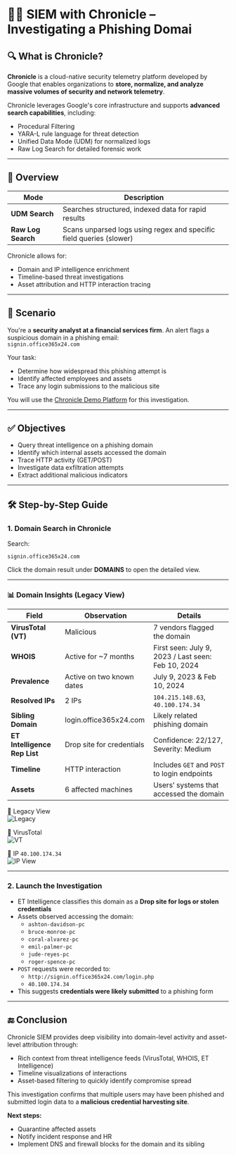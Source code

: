# 🕵️‍♂️ SIEM with Chronicle – Investigating a Phishing Domai

## 🔍 What is Chronicle?

**Chronicle** is a cloud-native security telemetry platform developed by Google that enables organizations to **store, normalize, and analyze massive volumes of security and network telemetry**.

Chronicle leverages Google's core infrastructure and supports **advanced search capabilities**, including:
- Procedural Filtering
- YARA-L rule language for threat detection
- Unified Data Mode (UDM) for normalized logs
- Raw Log Search for detailed forensic work

---

## 🧠 Overview

| Mode             | Description                                                                 |
|------------------|-----------------------------------------------------------------------------|
| **UDM Search**   | Searches structured, indexed data for rapid results                         |
| **Raw Log Search** | Scans unparsed logs using regex and specific field queries (slower)      |

Chronicle allows for:
- Domain and IP intelligence enrichment
- Timeline-based threat investigations
- Asset attribution and HTTP interaction tracing

---

## 🎯 Scenario

You're a **security analyst at a financial services firm**. An alert flags a suspicious domain in a phishing email:  
`signin.office365x24.com`

Your task:
- Determine how widespread this phishing attempt is
- Identify affected employees and assets
- Trace any login submissions to the malicious site

You will use the [Chronicle Demo Platform](https://demo.backstory.chronicle.security/?warstory=) for this investigation.

---

## ✅ Objectives

- Query threat intelligence on a phishing domain
- Identify which internal assets accessed the domain
- Trace HTTP activity (GET/POST)
- Investigate data exfiltration attempts
- Extract additional malicious indicators

---

## 🛠️ Step-by-Step Guide

### 1. Domain Search in Chronicle

Search:  
```plaintext
signin.office365x24.com
```

Click the domain result under **DOMAINS** to open the detailed view.

---

### 📊 Domain Insights (Legacy View)

| Field | Observation | Details |
|-------|-------------|---------|
| **VirusTotal (VT)** | Malicious | 7 vendors flagged the domain |
| **WHOIS** | Active for ~7 months | First seen: July 9, 2023 / Last seen: Feb 10, 2024 |
| **Prevalence** | Active on two known dates | July 9, 2023 & Feb 10, 2024 |
| **Resolved IPs** | 2 IPs | `104.215.148.63`, `40.100.174.34` |
| **Sibling Domain** | login.office365x24.com | Likely related phishing domain |
| **ET Intelligence Rep List** | Drop site for credentials | Confidence: 22/127, Severity: Medium |
| **Timeline** | HTTP interaction | Includes `GET` and `POST` to login endpoints |
| **Assets** | 6 affected machines | Users’ systems that accessed the domain |

📸 Legacy View  
![Legacy](https://github.com/Kwangsa19/Ketmanto-Cybersecurity-Portfolio/assets/135963482/c7f605fc-8796-4d97-948b-e207cbd06f49)

📸 VirusTotal  
![VT](https://github.com/Kwangsa19/Ketmanto-Cybersecurity-Portfolio/assets/135963482/45c34c3f-21e0-4c19-aa07-1f9569078237)

📸 IP `40.100.174.34`  
![IP View](https://github.com/Kwangsa19/Ketmanto-Cybersecurity-Portfolio/assets/135963482/93256920-bd8b-4246-b3d6-a876f6df6af9)

---

### 2. Launch the Investigation

- ET Intelligence classifies this domain as a **Drop site for logs or stolen credentials**
- Assets observed accessing the domain:
  - `ashton-davidson-pc`
  - `bruce-monroe-pc`
  - `coral-alvarez-pc`
  - `emil-palmer-pc`
  - `jude-reyes-pc`
  - `roger-spence-pc`
- `POST` requests were recorded to:
  - `http://signin.office365x24.com/login.php`
  - `40.100.174.34`
- This suggests **credentials were likely submitted** to a phishing form

---

## 🔚 Conclusion

Chronicle SIEM provides deep visibility into domain-level activity and asset-level attribution through:
- Rich context from threat intelligence feeds (VirusTotal, WHOIS, ET Intelligence)
- Timeline visualizations of interactions
- Asset-based filtering to quickly identify compromise spread

This investigation confirms that multiple users may have been phished and submitted login data to a **malicious credential harvesting site**.

**Next steps:**
- Quarantine affected assets
- Notify incident response and HR
- Implement DNS and firewall blocks for the domain and its sibling

